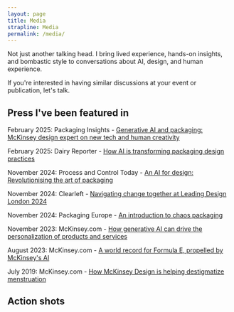 ```yaml
---
layout: page
title: Media
strapline: Media
permalink: /media/
---
```


Not just another talking head. I bring lived experience, hands-on insights, and bombastic style to conversations about AI, design, and human experience.

If you're interested in having similar discussions at your event or publication, let's talk.


## Press I've been featured in

February 2025: Packaging Insights - 
[Generative AI and packaging: McKinsey design expert on new tech and human creativity][m2]

February 2025: Dairy Reporter - 
[How AI is transforming packaging design practices][m7]

November 2024: Process and Control Today - 
[An AI for design: Revolutionising the art of packaging][m3]

November 2024: Clearleft - 
[Navigating change together at Leading Design London 2024][m4]

November 2024: Packaging Europe - 
[An introduction to chaos packaging][m6]

November 2023: McKinsey.com - 
[How generative AI can drive the personalization of products and services][m1]

August 2023: McKinsey.com - 
[A world record for Formula E, propelled by McKinsey's AI][m8]

July 2019: McKinsey.com - 
[How McKinsey Design is helping destigmatize menstruation][m5]


## Action shots

<script>if(!window.picflow){window.picflow=!0;var s=document.createElement("script");s.src="https://picflow.com/embed/main.js";s.type='module';s.defer=true;document.head.appendChild(s);}</script><picflow-gallery id="gal_iGxBfFLRIRdLyym4" tenant="tnt_lBL0ZrCBPCXAcUL0" lightbox="#000000E6" no-padding="true"></picflow-gallery>



[m1]: https://www.mckinsey.com/featured-insights/lifting-europes-ambition/videos-and-podcasts/how-generative-ai-can-drive-the-personalization-of-products-and-services
[m2]: https://www.packaginginsights.com/news/generative-ai-packaging-design-mckinsey-innovations-2025.html
[m3]: https://www.pandct.com/news/an-ai-for-design-revolutionising-the-art-of-packaging/
[m4]: https://clearleft.com/thinking/navigating-change-together-at-leading-design-london-2024
[m5]: https://www.mckinsey.com/about-us/new-at-mckinsey-blog/how-a-mckinsey-sponsored-design-competition-is-helping-destigmatize-menstruation
[m6]: https://packagingeurope.com/comment/an-introduction-to-chaos-packaging/12208.article
[m7]: https://www.dairyreporter.com/Article/2025/02/17/using-artificial-intelligence-ai-to-design-packaging/
[m8]: https://www.mckinsey.com/about-us/new-at-mckinsey-blog/a-new-world-record-for-formula-e-propelled-by-mckinseys-ai

